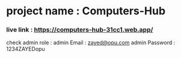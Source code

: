 # project name : Computers-Hub

### live link : https://computers-hub-31cc1.web.app/

check admin role : 
                admin Email : zayed@opu.com
                admin Password : 1234ZAYEDopu
